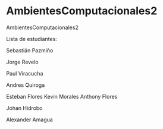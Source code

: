 # AmbientesComputacionales2
AmbientesComputacionales2

Lista de estudiantes: 


Sebastián Pazmiño

Jorge Revelo

Paul Viracucha

Andres Quiroga

Esteban Flores
Kevin Morales
Anthony Flores

Johan Hidrobo

Alexander Amagua
